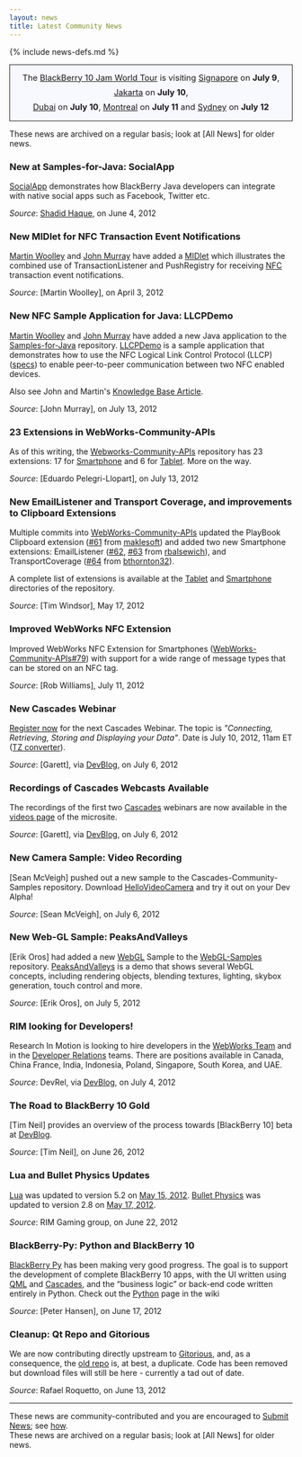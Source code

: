 ```yaml
---
layout: news
title: Latest Community News
---
```

{% include news-defs.md %}

<div style="background-color: ghostwhite; border-style: solid; border-width: 1px; padding: 10px; margin-top: 10px; font-size: 105%; text-align: center; line-height: 180%;">
The
<a href="../BlackBerry_Jam.html">BlackBerry 10 Jam World Tour</a> is visiting
<a href="../Singapore.html">Signapore</a> on <strong>July 9</strong>,
<a href="../Jakarta.html">Jakarta</a> on <strong>July 10</strong>,
<br/>
<a href="../Dubai.html">Dubai</a> on <strong>July 10</strong>,
<a href="../Montreal.html">Montreal</a> on <strong>July 11</strong>
and
<a href="../Sydney.html">Sydney</a> on <strong>July 12</strong>
</div>

These news are archived on a regular basis; look at [All News] for older news.

<!-- RECORDED UNTIL HERE -->
<!-- Pass from OpenBBNews - next is Elsewhere from March 25, 2012 -->

### New at Samples-for-Java: SocialApp
[SocialApp](https://github.com/blackberry/Samples-for-Java/tree/master/SocialApp)
demonstrates how BlackBerry Java developers
can integrate with native social apps such as Facebook, Twitter etc.

_Source_: [Shadid Haque](https://github.com/shaque), on June 4, 2012

### New MIDlet for NFC Transaction Event Notifications
[Martin Woolley](https://github.com/mdwoolley) and
[John Murray](https://github.com/jcmurray)
have added a
[MIDlet](https://github.com/blackberry/Samples-for-Java/tree/master/NFC/NfcMidlet2)
which illustrates the combined use of TransactionListener and
PushRegistry for receiving
[NFC](http://www.nfc-forum.org/)
transaction event notifications.

_Source_: [Martin Woolley], on April 3, 2012

### New NFC Sample Application for Java: LLCPDemo
 
[Martin Woolley](https://github.com/mdwoolley) and
[John Murray](https://github.com/jcmurray)
have added a new Java application to the
[Samples-for-Java](http://github.com/blackberry/Samples-for-Java) repository.
[LLCPDemo](https://github.com/blackberry/Samples-for-Java/tree/master/NFC/LLCPDemo)
is a sample application  that demonstrates how to use the
NFC Logical Link Control Protocol (LLCP)
([specs](http://www.nfc-forum.org/specs/spec_list/))
to enable peer-to-peer communication between two NFC enabled devices.

Also see John and Martin's [Knowledge Base Article](http://supportforums.blackberry.com/t5/Java-Development/Peer-to-peer-communication-with-LLCP/ta-p/1808893).

_Source_: [John Murray], on July 13, 2012

### 23 Extensions in WebWorks-Community-APIs
As of this writing, the [Webworks-Community-APIs](http://github.com/blackberry/WebWorks-Community-APIs)
repository has 23 extensions: 17 for 
[Smartphone](https://github.com/blackberry/WebWorks-Community-APIs/tree/master/Smartphone)
and 6 for
[Tablet](https://github.com/blackberry/WebWorks-Community-APIs/tree/master/Tablet).
More on the way.

_Source_: [Eduardo Pelegri-Llopart], on July 13, 2012

### New EmailListener and Transport Coverage, and improvements to Clipboard Extensions
Multiple commits into [WebWorks-Community-APIs](http://github.com/blackberry/WebWorks-Community-APIs)
updated the PlayBook Clipboard extension ([#61](http://github.com/blackberry/WebWorks-Community-APIs/pull/61)
from [maklesoft](http://github.com/maklesoft)) and
added two new Smartphone extensions:
EmailListener ([#62](https://github.com/blackberry/WebWorks-Community-APIs/pull/62), 
[#63](https://github.com/blackberry/WebWorks-Community-APIs/pull/63) from [rbalsewich](http://github.com/rbalsewich)),
and TransportCoverage ([#64](https://github.com/blackberry/WebWorks-Community-APIs/pull/64)
from [bthornton32](http://github.com/bthornton32)).

A complete list of extensions is available at the
[Tablet](https://github.com/blackberry/WebWorks-Community-APIs/tree/master/Tablet)
and
[Smartphone](https://github.com/blackberry/WebWorks-Community-APIs/tree/master/Smartphone)
directories of the repository.

_Source_: [Tim Windsor], May 17, 2012

### Improved WebWorks NFC Extension

Improved WebWorks NFC Extension for Smartphones
([WebWorks-Community-APIs#79](https://github.com/blackberry/WebWorks-Community-APIs/pull/79))
with support for a wide range of message types
that can be stored on an NFC tag.

_Source_: [Rob Williams], July 11, 2012
 
 
### New Cascades Webinar
[Register now](http://www.blackberrydeveloperevents.com/events/webcast/registration/register.html?scoid=1051105884) for the next Cascades Webinar.  The topic is
*"Connecting, Retrieving, Storing and Displaying your Data"*.
Date is July 10, 2012, 11am ET
\([TZ converter](http://www.timeanddate.com/worldclock/fixedtime.html?iso=20120710T1500)\).

_Source_: [Garett], via [DevBlog](http://devblog.blackberry.com/2012/07/cascades-cascades-cascades-webcasts-webcasts-webcasts/), on July 6, 2012

### Recordings of Cascades Webcasts Available
The recordings of the first two [Cascades](../Cascades.html) webinars
are now available in the
[videos page](https://developer.blackberry.com/cascades/documentation/videos/index.html) of the microsite.

_Source_: [Garett], via [DevBlog](http://devblog.blackberry.com/2012/07/cascades-cascades-cascades-webcasts-webcasts-webcasts/), on July 6, 2012

### New Camera Sample: Video Recording
[Sean McVeigh] pushed out a new sample to the Cascades-Community-Samples repository.
Download [HelloVideoCamera](https://github.com/blackberry/Cascades-Community-Samples/tree/master/HelloVideoCamera) and try it out on your Dev Alpha!

_Source_: [Sean McVeigh], on July 6, 2012

### New Web-GL Sample: PeaksAndValleys

[Erik Oros] had added a new [WebGL](../WebGL.html) Sample to the
[WebGL-Samples](http://github.com/blackberry/WebGL-Samples) repository.
[PeaksAndValleys](../PeaksAndValleys.html) is a demo
that shows several WebGL concepts, including rendering objects, blending textures, lighting, skybox generation,
touch control and more.

_Source_: [Erik Oros], on July 5, 2012

### RIM looking for Developers!
Research In Motion is looking to hire developers in the [WebWorks Team](http://devblog.blackberry.com/2012/07/hiring-devs/)
and in the [Developer Relations](http://devblog.blackberry.com/2012/06/hiring-javascript-developers)
teams.
There are positions available in
Canada,
China
France,
India,
Indonesia,
Poland,
Singapore,
South Korea,
and
UAE.

_Source_: DevRel, via [DevBlog](http://devblog.blackberry.com/2012/07/hiring-devs/), on July 4, 2012

### The Road to BlackBerry 10 Gold
[Tim Neil] provides an overview of the process towards [BlackBerry 10] beta
at [DevBlog](http://devblog.blackberry.com/2012/06/blackberry-10-sdks-download-now/).

_Source_: [Tim Neil], on June 26, 2012

### Lua and Bullet Physics Updates
[Lua](../Lua.html) was updated to version 5.2 on [May 15, 2012](https://github.com/blackberry/Lua/commit/ecfbcc12ff04a88927b4d1ff6ba542fcd61be59a).
[Bullet Physics](../Bullet_Physics.html) was updated to version 2.8 on
[May 17, 2012](https://github.com/blackberry/Bullet/commit/f3c9586c66f80a289dd26e4c33f243317e5da66f).

_Source_: RIM Gaming group, on June 22, 2012

### BlackBerry-Py: Python and BlackBerry 10
[BlackBerry Py](../Python.html) has been making very good progress.  The goal is to support the
development of complete BlackBerry 10 apps, with the UI written using [QML](../QML.html) and
[Cascades](../Cascades.html),
and the “business logic” or back-end code written entirely in Python.  Check out the [Python](../Python.html)
page in the wiki

_Source_: [Peter Hansen], on June 17, 2012

### Cleanup: Qt Repo and Gitorious
We are now contributing directly upstream to [Gitorious](http://qt.gitorious.org/qt), and, as a consequence,
the [old repo](https://github.com/blackberry/Qt) is, at best, a duplicate.
Code has been removed but download files will still be here - currently a tad out of date.

_Source_: Rafael Roquetto, on June 13, 2012


---
These news are community-contributed and you are encouraged to [Submit News](Submit_News.html); see [how](../other/QuickEdit.html).  
These news are archived on a regular basis; look at [All News] for older news.

